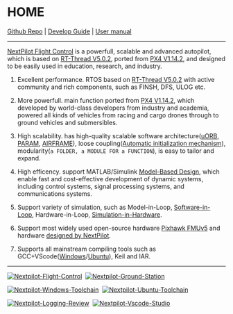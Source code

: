 <!-- ---
template: home.html
title: Material for MkDocs
social:
    cards_layout_options:
        title: Documentation that simply works
--- -->

# HOME

[Github Repo](https://github.com/nextpilot/nextpilot-flight-control) | [Develop Guide](https://docs.nextpilot.cn/develop) | [User manual](https://docs.nextpilot.cn/manual)

---

[NextPilot Flight Control](https://github.com/nextpilot/nextpilot-flight-control.git) is a powerfull, scalable and advanced autopilot, which is based on [RT-Thread V5.0.2](https://github.com/RT-Thread/rt-thread/tree/v5.0.2), ported from [PX4 V1.14.2](https://github.com/PX4/PX4-Autopilot/tree/v1.14.2), and designed to be easily used in education, research, and industry.

1. Excellent performance. RTOS based on [RT-Thread V5.0.2](https://github.com/RT-Thread/rt-thread/tree/v5.0.2) with active community and rich components, such as FINSH, DFS, ULOG etc.

2. More powerfull. main function ported from [PX4 V1.14.2](https://github.com/PX4/PX4-Autopilot/tree/v1.14.2), which developed by world-class developers from industry and academia, powered all kinds of vehicles from racing and cargo drones through to ground vehicles and submersibles.

3. High scalability. has high-quality scalable software architecture([uORB](https://github.com/nextpilot/nextpilot-flight-control/pkgs/uorb/uORB.h), [PARAM](https://github.com/nextpilot/nextpilot-flight-control/pkgs/param/param.h), [AIRFRAME](https://github.com/nextpilot/nextpilot-flight-control/apps/airframe/README.md)), loose coupling([Automatic initialization mechanism](https://www.rt-thread.org/document/site/#/rt-thread-version/rt-thread-standard/programming-manual/basic/basic?id=rt-thread-%e8%87%aa%e5%8a%a8%e5%88%9d%e5%a7%8b%e5%8c%96%e6%9c%ba%e5%88%b6)), modularity(`a FOLDER, a MODULE FOR a FUNCTION`), is easy to tailor and expand.

4. High efficency. support MATLAB/Simulink [Model-Based Design](https://www.mathworks.com/help/simulink/gs/model-based-design.html), which enable fast and cost-effective development of dynamic systems, including control systems, signal processing systems, and communications systems.

5. Support variety of simulation, such as Model-in-Loop, [Software-in-Loop](https://github.com/nextpilot/nextpilot-flight-control/bsps/sitl/qemu/README.md), Hardware-in-Loop, [Simulation-in-Hardware](https://github.com/nextpilot/nextpilot-flight-control/apps/simulation/simulator_sih/sih.cpp).

6. Support most widely used open-source hardware [Pixhawk FMUv5](https://github.com/nextpilot/nextpilot-flight-control/bsps/px4/fmu-v5/README.md) and hardware [designed by NextPilot](https://github.com/nextpilot/nextpilot-flight-control/bsps/ndt//README.md).

7. Supports all mainstream compiling tools such as GCC+VScode([Windows](https://github.com/nextpilot/nextpilot-windows-toolchain)/[Ubuntu](https://github.com/nextpilot/nextpilot-ubuntu-toolchain)), Keil and IAR.

---

[![Nextpilot-Flight-Control](https://github-readme-stats.vercel.app/api/pin/?username=nextpilot&repo=nextpilot-flight-control&show_owner=true)](https://github.com/nextpilot/nextpilot-flight-control.git)&nbsp;
[![Nextpilot-Ground-Station](https://github-readme-stats.vercel.app/api/pin/?username=nextpilot&repo=nextpilot-ground-station&show_owner=true)](https://github.com/nextpilot/nextpilot-ground-station.git)

[![Nextpilot-Windows-Toolchain](https://github-readme-stats.vercel.app/api/pin/?username=nextpilot&repo=nextpilot-windows-toolchain&show_owner=true)](https://github.com/nextpilot/nextpilot-windows-toolchain.git)&nbsp;
[![Nextpilot-Ubuntu-Toolchain](https://github-readme-stats.vercel.app/api/pin/?username=nextpilot&repo=nextpilot-ubuntu-toolchain&show_owner=true)](https://github.com/nextpilot/nextpilot-ubuntu-toolchain.git)

[![Nextpilot-Logging-Review](https://github-readme-stats.vercel.app/api/pin/?username=nextpilot&repo=nextpilot-logging-review&show_owner=true)](https://github.com/nextpilot/nextpilot-logging-review.git)&nbsp;
[![Nextpilot-Vscode-Studio](https://github-readme-stats.vercel.app/api/pin/?username=nextpilot&repo=nextpilot-vscode-studio&show_owner=true)](https://github.com/nextpilot/nextpilot-vscode-studio.git)
